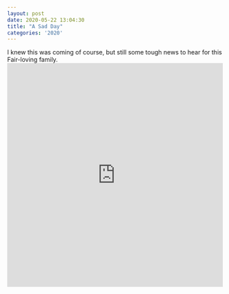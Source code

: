 ```yaml
---
layout: post
date: 2020-05-22 13:04:30
title: "A Sad Day"
categories: '2020'
---
```


I knew this was coming of course, but still some tough news to hear for this Fair-loving family. <iframe src="https://www.facebook.com/plugins/post.php?href=https%3A%2F%2Fwww.facebook.com%2Fminnesotastatefair%2Fposts%2Fpfbid02aqiRihdpohRSYb9ReF4txLFGNGj2MmzkXypqHiRpiWW66Ab9tBCX9ubEUWmzKCMpl&show_text=true&width=500" width="500" height="520" style="border:none;overflow:hidden" scrolling="no" frameborder="0" allowfullscreen="true" allow="autoplay; clipboard-write; encrypted-media; picture-in-picture; web-share"></iframe>

